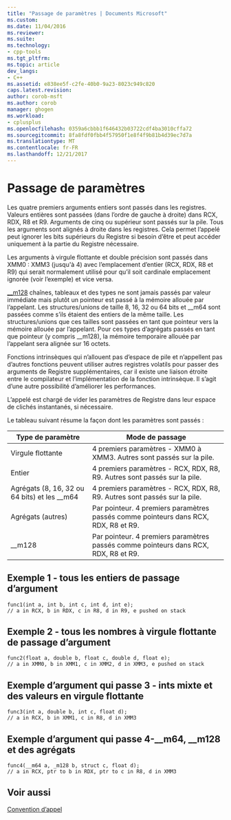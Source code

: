 ```yaml
---
title: "Passage de paramètres | Documents Microsoft"
ms.custom: 
ms.date: 11/04/2016
ms.reviewer: 
ms.suite: 
ms.technology:
- cpp-tools
ms.tgt_pltfrm: 
ms.topic: article
dev_langs:
- C++
ms.assetid: e838ee5f-c2fe-40b0-9a23-8023c949c820
caps.latest.revision: 
author: corob-msft
ms.author: corob
manager: ghogen
ms.workload:
- cplusplus
ms.openlocfilehash: 0359a6cbbb1f646432b03722cdf4ba3010cffa72
ms.sourcegitcommit: 8fa8fdf0fbb4f57950f1e8f4f9b81b4d39ec7d7a
ms.translationtype: MT
ms.contentlocale: fr-FR
ms.lasthandoff: 12/21/2017
---
```

# <a name="parameter-passing"></a>Passage de paramètres
Les quatre premiers arguments entiers sont passés dans les registres. Valeurs entières sont passées (dans l’ordre de gauche à droite) dans RCX, RDX, R8 et R9. Arguments de cinq ou supérieur sont passés sur la pile. Tous les arguments sont alignés à droite dans les registres. Cela permet l’appelé peut ignorer les bits supérieurs du Registre si besoin d’être et peut accéder uniquement à la partie du Registre nécessaire.  
  
 Les arguments à virgule flottante et double précision sont passés dans XMM0 : XMM3 (jusqu'à 4) avec l’emplacement d’entier (RCX, RDX, R8 et R9) qui serait normalement utilisé pour qu’il soit cardinale emplacement ignorée (voir l’exemple) et vice versa.  
  
 [__m128](../cpp/m128.md) chaînes, tableaux et des types ne sont jamais passés par valeur immédiate mais plutôt un pointeur est passé à la mémoire allouée par l’appelant. Les structures/unions de taille 8, 16, 32 ou 64 bits et __m64 sont passées comme s’ils étaient des entiers de la même taille. Les structures/unions que ces tailles sont passées en tant que pointeur vers la mémoire allouée par l’appelant. Pour ces types d’agrégats passés en tant que pointeur (y compris \__m128), la mémoire temporaire allouée par l’appelant sera alignée sur 16 octets.  
  
 Fonctions intrinsèques qui n’allouent pas d’espace de pile et n’appellent pas d’autres fonctions peuvent utiliser autres registres volatils pour passer des arguments de Registre supplémentaires, car il existe une liaison étroite entre le compilateur et l’implémentation de la fonction intrinsèque. Il s’agit d’une autre possibilité d’améliorer les performances.  
  
 L’appelé est chargé de vider les paramètres de Registre dans leur espace de clichés instantanés, si nécessaire.  
  
 Le tableau suivant résume la façon dont les paramètres sont passés :  
  
|Type de paramètre|Mode de passage|  
|--------------------|----------------|  
|Virgule flottante|4 premiers paramètres - XMM0 à XMM3. Autres sont passés sur la pile.|  
|Entier|4 premiers paramètres - RCX, RDX, R8, R9. Autres sont passés sur la pile.|  
|Agrégats (8, 16, 32 ou 64 bits) et les __m64|4 premiers paramètres - RCX, RDX, R8, R9. Autres sont passés sur la pile.|  
|Agrégats (autres)|Par pointeur. 4 premiers paramètres passés comme pointeurs dans RCX, RDX, R8 et R9.|  
|__m128|Par pointeur. 4 premiers paramètres passés comme pointeurs dans RCX, RDX, R8 et R9.|  
  
## <a name="example-of-argument-passing-1---all-integers"></a>Exemple 1 - tous les entiers de passage d’argument  
  
```  
func1(int a, int b, int c, int d, int e);    
// a in RCX, b in RDX, c in R8, d in R9, e pushed on stack  
```  
  
## <a name="example-of-argument-passing-2---all-floats"></a>Exemple 2 - tous les nombres à virgule flottante de passage d’argument  
  
```  
func2(float a, double b, float c, double d, float e);    
// a in XMM0, b in XMM1, c in XMM2, d in XMM3, e pushed on stack  
```  
  
## <a name="example-of-argument-passing-3---mixed-ints-and-floats"></a>Exemple d’argument qui passe 3 - ints mixte et des valeurs en virgule flottante  
  
```  
func3(int a, double b, int c, float d);    
// a in RCX, b in XMM1, c in R8, d in XMM3  
```  
  
## <a name="example-of-argument-passing-4--m64-m128-and-aggregates"></a>Exemple d’argument qui passe 4-__m64, \__m128 et des agrégats  
  
```  
func4(__m64 a, _m128 b, struct c, float d);  
// a in RCX, ptr to b in RDX, ptr to c in R8, d in XMM3  
```  
  
## <a name="see-also"></a>Voir aussi  
 [Convention d’appel](../build/calling-convention.md)